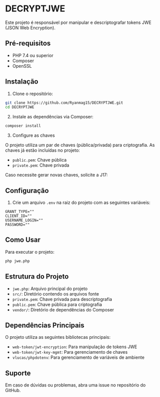 # DECRYPTJWE

Este projeto é responsável por manipular e descriptografar tokens JWE (JSON Web Encryption).

## Pré-requisitos

- PHP 7.4 ou superior
- Composer
- OpenSSL

## Instalação

1. Clone o repositório:

```bash
git clone https://github.com/Ryanmag15/DECRYPTJWE.git
cd DECRYPTJWE
```

2. Instale as dependências via Composer:

```bash
composer install
```

3. Configure as chaves

O projeto utiliza um par de chaves (pública/privada) para criptografia. As chaves já estão incluídas no projeto:

- `public.pem`: Chave pública
- `private.pem`: Chave privada

Caso necessite gerar novas chaves, solicite a J17:


## Configuração

1. Crie um arquivo `.env` na raiz do projeto com as seguintes variáveis:

```env
GRANT_TYPE=""
CLIENT_ID=""
USERNAME_LOGIN=""
PASSWORD=""
```

## Como Usar

Para executar o projeto:

```bash
php jwe.php
```

## Estrutura do Projeto

- `jwe.php`: Arquivo principal do projeto
- `src/`: Diretório contendo os arquivos fonte
- `private.pem`: Chave privada para descriptografia
- `public.pem`: Chave pública para criptografia
- `vendor/`: Diretório de dependências do Composer

## Dependências Principais

O projeto utiliza as seguintes bibliotecas principais:

- `web-token/jwt-encryption`: Para manipulação de tokens JWE
- `web-token/jwt-key-mgmt`: Para gerenciamento de chaves
- `vlucas/phpdotenv`: Para gerenciamento de variáveis de ambiente

## Suporte

Em caso de dúvidas ou problemas, abra uma issue no repositório do GitHub.
